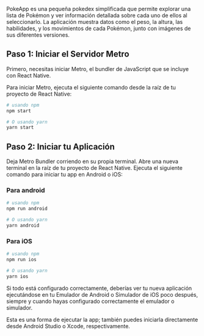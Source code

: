 
PokeApp es una pequeña pokedex simplificada que permite explorar una lista de Pokémon y ver información detallada sobre cada uno de ellos al seleccionarlo. La aplicación muestra datos como el peso, la altura, las habilidades, y los movimientos de cada Pokémon, junto con imágenes de sus diferentes versiones.

## Paso 1: Iniciar el Servidor Metro

Primero, necesitas iniciar Metro, el bundler de JavaScript que se incluye con React Native.

Para iniciar Metro, ejecuta el siguiente comando desde la raíz de tu proyecto de React Native:


```bash
# usando npm
npm start

# O usando yarn
yarn start
```

## Paso 2: Iniciar tu Aplicación

Deja Metro Bundler corriendo en su propia terminal. Abre una nueva terminal en la raíz de tu proyecto de React Native. Ejecuta el siguiente comando para iniciar tu app en Android o iOS:

### Para android

```bash
# usando npm
npm run android

# O usando yarn
yarn android
```

### Para iOS

```bash
# usando npm
npm run ios

# O usando yarn
yarn ios
```

Si todo está configurado correctamente, deberías ver tu nueva aplicación ejecutándose en tu Emulador de Android o Simulador de iOS poco después, siempre y cuando hayas configurado correctamente el emulador o simulador.

Esta es una forma de ejecutar la app; también puedes iniciarla directamente desde Android Studio o Xcode, respectivamente.

